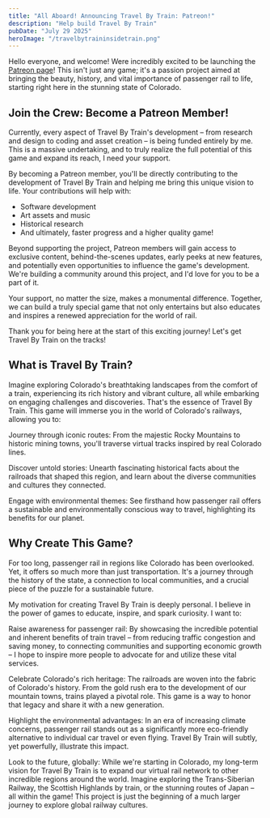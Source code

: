 ```yaml
---
title: "All Aboard! Announcing Travel By Train: Patreon!"
description: "Help build Travel By Train"
pubDate: "July 29 2025"
heroImage: "/travelbytraininsidetrain.png"
---
```

Hello everyone, and welcome! Were incredibly excited to be launching the [Patreon page](https://patreon.com/TravelByTrainGame)! This isn't just any game; it's a passion project aimed at bringing the beauty, history, and vital importance of passenger rail to life, starting right here in the stunning state of Colorado.

## Join the Crew: Become a Patreon Member!
Currently, every aspect of Travel By Train's development – from research and design to coding and asset creation – is being funded entirely by me. This is a massive undertaking, and to truly realize the full potential of this game and expand its reach, I need your support.

By becoming a Patreon member, you'll be directly contributing to the development of Travel By Train and helping me bring this unique vision to life. Your contributions will help with:

- Software development
- Art assets and music
- Historical research
- And ultimately, faster progress and a higher quality game!

Beyond supporting the project, Patreon members will gain access to exclusive content, behind-the-scenes updates, early peeks at new features, and potentially even opportunities to influence the game's development. We're building a community around this project, and I'd love for you to be a part of it.

Your support, no matter the size, makes a monumental difference. Together, we can build a truly special game that not only entertains but also educates and inspires a renewed appreciation for the world of rail.

Thank you for being here at the start of this exciting journey! Let's get Travel By Train on the tracks!

## What is Travel By Train?
Imagine exploring Colorado's breathtaking landscapes from the comfort of a train, experiencing its rich history and vibrant culture, all while embarking on engaging challenges and discoveries. That's the essence of Travel By Train. This game will immerse you in the world of Colorado's railways, allowing you to:

Journey through iconic routes: From the majestic Rocky Mountains to historic mining towns, you'll traverse virtual tracks inspired by real Colorado lines.

Discover untold stories: Unearth fascinating historical facts about the railroads that shaped this region, and learn about the diverse communities and cultures they connected.

Engage with environmental themes: See firsthand how passenger rail offers a sustainable and environmentally conscious way to travel, highlighting its benefits for our planet.

## Why Create This Game?
For too long, passenger rail in regions like Colorado has been overlooked. Yet, it offers so much more than just transportation. It's a journey through the history of the state, a connection to local communities, and a crucial piece of the puzzle for a sustainable future.

My motivation for creating Travel By Train is deeply personal. I believe in the power of games to educate, inspire, and spark curiosity. I want to:

Raise awareness for passenger rail: By showcasing the incredible potential and inherent benefits of train travel – from reducing traffic congestion and saving money, to connecting communities and supporting economic growth – I hope to inspire more people to advocate for and utilize these vital services.

Celebrate Colorado's rich heritage: The railroads are woven into the fabric of Colorado's history. From the gold rush era to the development of our mountain towns, trains played a pivotal role. This game is a way to honor that legacy and share it with a new generation.

Highlight the environmental advantages: In an era of increasing climate concerns, passenger rail stands out as a significantly more eco-friendly alternative to individual car travel or even flying. Travel By Train will subtly, yet powerfully, illustrate this impact.

Look to the future, globally: While we're starting in Colorado, my long-term vision for Travel By Train is to expand our virtual rail network to other incredible regions around the world. Imagine exploring the Trans-Siberian Railway, the Scottish Highlands by train, or the stunning routes of Japan – all within the game! This project is just the beginning of a much larger journey to explore global railway cultures.